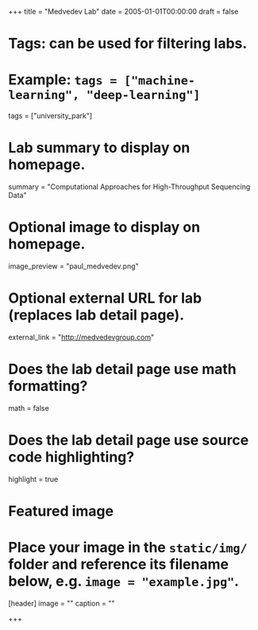 +++
title = "Medvedev Lab"
date = 2005-01-01T00:00:00
draft = false

# Tags: can be used for filtering labs.
# Example: `tags = ["machine-learning", "deep-learning"]`
tags = ["university_park"]

# Lab summary to display on homepage.
summary = "Computational Approaches for High-Throughput Sequencing Data"

# Optional image to display on homepage.
image_preview = "paul_medvedev.png"

# Optional external URL for lab (replaces lab detail page).
external_link = "http://medvedevgroup.com"

# Does the lab detail page use math formatting?
math = false

# Does the lab detail page use source code highlighting?
highlight = true

# Featured image
# Place your image in the `static/img/` folder and reference its filename below, e.g. `image = "example.jpg"`.
[header]
image = ""
caption = ""

+++
